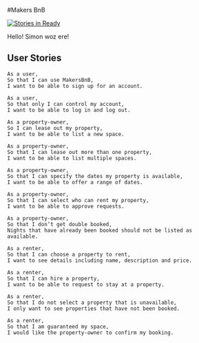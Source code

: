 #Makers BnB


[![Stories in Ready](https://badge.waffle.io/kwilson541/makersbnb.png?label=ready&title=Ready)](http://waffle.io/kwilson541/makersbnb)

Hello! Simon woz ere!

User Stories
------------

```
As a user,
So that I can use MakersBnB,
I want to be able to sign up for an account.
```
```
As a user,
So that only I can control my account,
I want to be able to log in and log out.
```
```
As a property-owner,
So I can lease out my property,
I want to be able to list a new space.
```
```
As a property-owner,
So that I can lease out more than one property,
I want to be able to list multiple spaces.
```
```
As a property-owner,
So that I can specify the dates my property is available,
I want to be able to offer a range of dates.
```
```
As a property-owner,
So that I can select who can rent my property,
I want to be able to approve requests.
```
```
As a property-owner,
So that I don’t get double booked,
Nights that have already been booked should not be listed as available.
```
```
As a renter,
So that I can choose a property to rent,
I want to see details including name, description and price.
```
```
As a renter,
So that I can hire a property,
I want to be able to request to stay at a property.
```
```
As a renter,
So that I do not select a property that is unavailable,
I only want to see properties that have not been booked.
```
```
As a renter,
So that I am guaranteed my space,
I would like the property-owner to confirm my booking.
```
